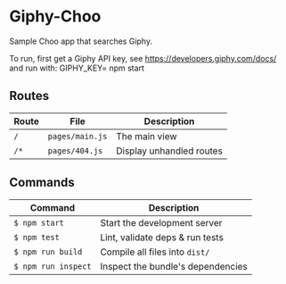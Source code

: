# Giphy-Choo

Sample Choo app that searches Giphy. 

To run, first get a  Giphy API key, see https://developers.giphy.com/docs/ and run with: GIPHY_KEY=<your-key> npm start

## Routes
Route              | File               | Description                     |
-------------------|--------------------|---------------------------------|
`/`                | `pages/main.js`    | The main view
`/*`               | `pages/404.js`     | Display unhandled routes

## Commands
Command                | Description                                      |
-----------------------|--------------------------------------------------|
`$ npm start`        | Start the development server
`$ npm test`         | Lint, validate deps & run tests
`$ npm run build`    | Compile all files into `dist/`
`$ npm run inspect`  | Inspect the bundle's dependencies
